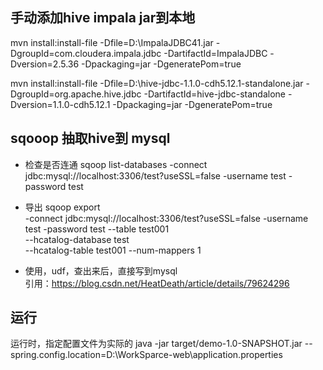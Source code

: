 
## 手动添加hive impala jar到本地
mvn install:install-file       -Dfile=D:\ImpalaJDBC41.jar     -DgroupId=com.cloudera.impala.jdbc       -DartifactId=ImpalaJDBC       -Dversion=2.5.36      -Dpackaging=jar       -DgeneratePom=true

mvn install:install-file     -Dfile=D:\hive-jdbc-1.1.0-cdh5.12.1-standalone.jar    -DgroupId=org.apache.hive.jdbc       -DartifactId=hive-jdbc-standalone       -Dversion=1.1.0-cdh5.12.1      -Dpackaging=jar       -DgeneratePom=true



## sqooop 抽取hive到 mysql
* 检查是否连通
 sqoop list-databases -connect jdbc:mysql://localhost:3306/test?useSSL=false -username test -password test
 
 * 导出 
 sqoop export \
 -connect jdbc:mysql://localhost:3306/test?useSSL=false -username test -password test --table test001 \
--hcatalog-database test \
--hcatalog-table test001 --num-mappers 1

* 使用，udf，查出来后，直接写到mysql  
  引用：https://blog.csdn.net/HeatDeath/article/details/79624296
  
## 运行
运行时，指定配置文件为实际的
java -jar target/demo-1.0-SNAPSHOT.jar --spring.config.location=D:\WorkSparce-web\application.properties